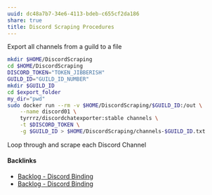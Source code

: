 ```yaml
---
uuid: dc48a7b7-34e6-4113-bdeb-c655cf2da186
share: true
title: Discord Scraping Procedures
---
```

Export all channels from a guild to a file

``` bash
mkdir $HOME/DiscordScraping
cd $HOME/DiscordScraping
DISCORD_TOKEN="TOKEN_JIBBERISH"
GUILD_ID="GUILD_ID_NUMBER"
mkdir $GUILD_ID
cd $export_folder
my_dir="pwd"
sudo docker run --rm -v $HOME/DiscordScraping/$GUILD_ID:/out \
	--name discord01 \
	tyrrrz/discordchatexporter:stable channels \
	-t $DISCORD_TOKEN \
	-g $GUILD_ID > $HOME/DiscordScraping/channels-$GUILD_ID.txt
```

Loop through and scrape each Discord Channel

#### Backlinks

* [Backlog - Discord Binding](/dc6a1ac7-60f0-452d-9536-9fed6d92bc51)
* [Backlog - Discord Binding](/dc6a1ac7-60f0-452d-9536-9fed6d92bc51)